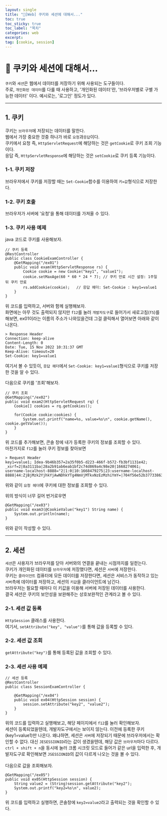 ```yaml
---
layout: single
title: "📘[Web] 쿠키와 세션에 대해서..."
toc: true
toc_sticky: true
toc_label: "목차"
categories: web
excerpt: 
tag: [cookie, session]
---
```


# 📘 쿠키와 세션에 대해서...
`쿠키`와 `세션`은 웹에서 데이터를 저장하기 위해 사용되는 도구들이다.  
주로, `개인화된 데이터`를 다룰 때 사용하고, '개인화된 데이터'란, '브라우저별로 구별 가능한 데이터' 이다.  예시로는, '로그인' 정도가 있다.  

---
## 1. 쿠키
쿠키는 `브라우저`에 저장되는 데이터를 말한다.  
웹에서 가장 중요한 것중 하나가 바로 `요청`과`응답`이다.  
쿠키에서 요청 즉, `HttpServletRequest`에 해당하는 것은 `getCookie`로 쿠키 조회 기능이다.  
응답 즉, `HttpServletResponse`에 해당하는 것은 `setCookie`로 쿠키 등록 기능이다.  

### 1-1. 쿠키 저장
브라우저에서 쿠키를 저장할 때는 `Set-Cookie`함수를 이용하여 `키=값`형식으로 저장한다.  

### 1-2.  쿠키 호출
브라우저가 서버에 '요청'을 통해 데이터를 가져올 수 있다.  

### 1-3. 쿠키 사용 예제

java 코드로 쿠키를 사용해보자.  
```
// 쿠키 등록
@RestController
public class CookieExamController {
	@GetMapping("/ex01")
	public void exam(HttpServletResponse rs) {
		Cookie cookie = new Cookie("key1", "value1");
        cookie.setMaxAge(60 * 60 * 24 * 7);	// 쿠키 만료 시간 설정: 1주일 뒤 쿠키 만료
		rs.addCookie(cookie);	// 응답 헤더: Set-Cookie : key1=value1
	}
}
```
위 코드를 입력하고, 서버와 함께 실행해보자.  
화면에는 아무 것도 출력되지 않지만  `f12`를 눌러 `개발자도구`로 들어가서 새로고침(`f5`)를 해보면, ex01이라는 이름의 주소가 나와있을건데 그걸 클릭해서 열어보면 아래와 같이 나온다.  

```
> Response Header
Connection: keep-alive
Content-Length: 0
Date: Tue, 15 Nov 2022 10:31:37 GMT
Keep-Alive: timeout=20
Set-Cookie: key1=value1
```
여기서 볼 수 있듯이, `응답 헤더`에서 `Set-Cookie: key1=value1`형식으로 쿠키를 저장한 것을 알 수 있다.  

다음으로 쿠키를 '조회'해보자.  

```
// 쿠키 조회
@GetMapping("/ex02")
public void exam2(HttpServletRequest rq) {
    Cookie[] cookies = rq.getCookies();
    
    for(Cookie cookie:cookies) {
        System.out.printf("name=%s, value=%s\n", cookie.getName(), cookie.getValue());
    }
}
```
위 코드를 추가해보면, 콘솔 창에 내가 등록한 쿠키의 정보를 조회할 수 있다.  
마찬가지로 `f12`를 눌러 쿠키 정보를 찾아보면

```
> Request Header
key1=value1; Idea-9b46b357=2a35f0b5-d223-466f-b572-fb3bf1131e42; _xsrf=2|8a3111ba|28a2b91ab6eab1bf2c74d869a4c98e20|1668274061; username-localhost-8888="2|1:0|10:1668479275|23:username-localhost-8888|44:ZjBjMzk2YjhkYjAwNDhkYTg4NmVjMTkxNzEzMzhiYmY=|704f56e52b3773386317885a767ea947455988928efa4e5641174da5af0de01a"
```
위와 같이 `요청 헤더`에 쿠키에 대한 정보를 조회할 수 있다.  

위의 방식이 너무 길어 번거로우면
```
@GetMapping("/ex03")
public void exam3(@CookieValue("key1") String name) {
    System.out.println(name);
}
```
위와 같이 작성할 수 있다.  

---
## 2. 세션
`세션`은 사용자가 브라우저를 닫아 서버와의 연결을 끝내는 시점까지를 일컫는다.  
쿠키가 개인화된 데이터를 `브라우저`에 저장했다면, 세션은 `서버`에 저장한다.  
쿠키는 `클라이언트` 컴퓨터에 모든 데이터를 저장한다면, 세션은 서비스가 동작하고 있는 `서버`측에 데이터를 저장하고, 세션의 `키값`을 클라이언트에 남긴다.  
브라우저는 필요할 때마다 이 키값을 이용해 서버에 저장된 데이터를 사용한다.  
결국 세션은 쿠키의 보안성을 보완해주는 상호보완적인 관계라고 볼 수 있다.  

### 2-1. 세션 값 등록
`HttpSession` 클래스를 사용한다.  
여기서, `setAttribute("key", "value")`를 통해 값을 등록할 수 있다.  

### 2-2. 세션 값 조회
`getAttribute("key")`를 통해 등록된 값을 조회할 수 있다.  

### 2-3. 세션 사용 예제

```
// 세션 등록
@RestController
public class SessionExamController {
	
	@GetMapping("/ex04")
	public void ex04(HttpSession session) {
		session.setAttribute("key2", "value2");
	}
}
```
위의 코드를 입력하고 실행해보고, 해당 페이지에서 `f12`를 눌러 확인해보자.  
세션이 등록되었을텐데, 개발자도구에서는 보이지 않는다. 이전에 등록한 쿠키(key1=value1)만 나온다.  왜냐하면, 세션은 `서버`에 저장되기 때문에 브라우저에서는 확인할 수 없다.  대신 `JESESSIONID`라는 값이 생겼을텐데, 해당 값은 `브라우저`마다 다르다.  
`ctrl + shift + n`을 동시에 눌러 크롬 시크릿 모드로 들어가 같은 url을 입력한 후, 개발자도구로 확인해보면 `JSESSIONID`의 값이 다르게 나오는 것을 볼 수 있다.  
<br>
다음으로 값을 조회해보자.  

```
@GetMapping("/ex05")
public void ex05(HttpSession session) {
    String value2 = (String)session.getAttribute("key2");
    System.out.printf("key2=%s\n", value2);
}
```

위 코드를 입력하고 실행하면, 콘솔창에 `key2=value2`라고 출력되는 것을 확인할 수 있다.  